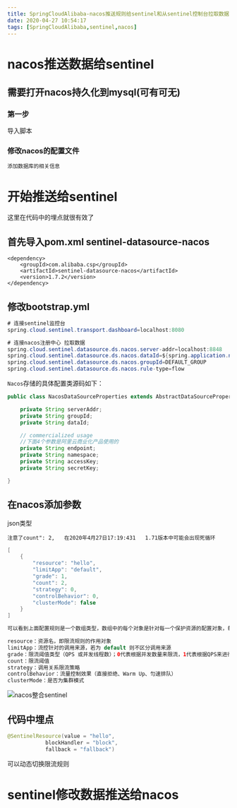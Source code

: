```yaml
---
title: SpringCloudAlibaba-nacos推送规则给sentinel和从sentinel控制台拉取数据
date: 2020-04-27 10:54:17
tags: [SpringCloudAlibaba,sentinel,nacos]
---
```


# nacos推送数据给sentinel

## 需要打开nacos持久化到mysql(可有可无)

### 第一步

导入脚本

### 修改nacos的配置文件

```java
添加数据库的相关信息
```

<!--more-->

# 开始推送给sentinel

这里在代码中的埋点就很有效了

## 首先导入pom.xml sentinel-datasource-nacos

```
<dependency>
    <groupId>com.alibaba.csp</groupId>
    <artifactId>sentinel-datasource-nacos</artifactId>
    <version>1.7.2</version>
</dependency>
```

## 修改bootstrap.yml

```java
# 连接sentinel监控台
spring.cloud.sentinel.transport.dashboard=localhost:8080

# 连接nacos注册中心 拉取数据
spring.cloud.sentinel.datasource.ds.nacos.server-addr=localhost:8848
spring.cloud.sentinel.datasource.ds.nacos.dataId=${spring.application.name}-sentinel
spring.cloud.sentinel.datasource.ds.nacos.groupId=DEFAULT_GROUP
spring.cloud.sentinel.datasource.ds.nacos.rule-type=flow
```

`Nacos`存储的具体配置类源码如下：

```java
public class NacosDataSourceProperties extends AbstractDataSourceProperties {

    private String serverAddr;
    private String groupId;
    private String dataId;

    // commercialized usage
    //下面4个参数是阿里云商业化产品使用的
    private String endpoint;
    private String namespace;
    private String accessKey;
    private String secretKey;

}
```

## 在nacos添加参数

json类型

`注意了count": 2,   在2020年4月27日17:19:431   1.71版本中可能会出现死循环 `

```java
[
    {
        "resource": "hello",
        "limitApp": "default",
        "grade": 1,
        "count": 2,
        "strategy": 0,
        "controlBehavior": 0,
        "clusterMode": false
    }
]
```

```java
可以看到上面配置规则是一个数组类型，数组中的每个对象是针对每一个保护资源的配置对象，每个对象中的属性解释如下：

resource：资源名，即限流规则的作用对象
limitApp：流控针对的调用来源，若为 default 则不区分调用来源
grade：限流阈值类型（QPS 或并发线程数）；0代表根据并发数量来限流，1代表根据QPS来进行流量控制
count：限流阈值
strategy：调用关系限流策略
controlBehavior：流量控制效果（直接拒绝、Warm Up、匀速排队）
clusterMode：是否为集群模式
```

![nacos整合sentinel](/img/2020-04-26/nacos整合sentinel.png)

## 代码中埋点

```java
@SentinelResource(value = "hello",
			blockHandler = "block",
			fallback = "fallback")
```

可以动态切换限流规则



# sentinel修改数据推送给nacos

